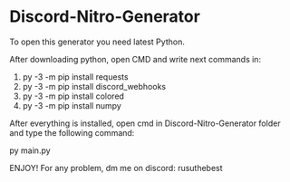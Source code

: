 # Discord-Nitro-Generator
To open this generator you need latest Python.

After downloading python, open CMD and write next commands in:
1. py -3 -m pip install requests
2. py -3 -m pip install discord_webhooks
3. py -3 -m pip install colored
4. py -3 -m pip install numpy

After everything is installed, open cmd in Discord-Nitro-Generator folder and type the following command:

py main.py

ENJOY!
For any problem, dm me on discord: rusuthebest
